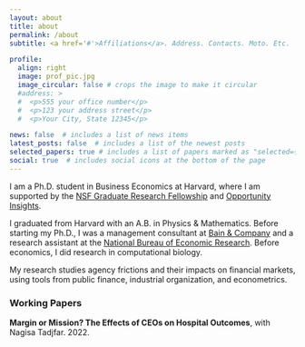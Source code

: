 ```yaml
---
layout: about
title: about
permalink: /about
subtitle: <a href='#'>Affiliations</a>. Address. Contacts. Moto. Etc.

profile:
  align: right
  image: prof_pic.jpg
  image_circular: false # crops the image to make it circular
  #address: >
  #  <p>555 your office number</p>
  #  <p>123 your address street</p>
  #  <p>Your City, State 12345</p>

news: false  # includes a list of news items
latest_posts: false  # includes a list of the newest posts
selected_papers: true # includes a list of papers marked as "selected={true}"
social: true  # includes social icons at the bottom of the page
---
```


I am a Ph.D. student in Business Economics at Harvard, where I am supported by the [NSF Graduate Research Fellowship](https://www.nsfgrfp.org/) and [Opportunity Insights](https://opportunityinsights.org/).

I graduated from Harvard with an A.B. in Physics & Mathematics. Before starting my Ph.D., I was a management consultant at [Bain & Company](https://www.bain.com/) and a research assistant at the [National Bureau of Economic Research](https://www.nber.org/). Before economics, I did research in computational biology.

My research studies agency frictions and their impacts on financial markets, using tools from public finance, industrial organization, and econometrics.


### Working Papers

**Margin or Mission? The Effects of CEOs on Hospital Outcomes**, with Nagisa Tadjfar. 2022.